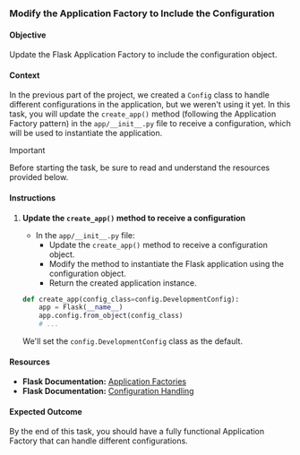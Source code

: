 ### Modify the Application Factory to Include the Configuration

#### Objective
Update the Flask Application Factory to include the configuration object.

#### Context
In the previous part of the project, we created a `Config` class to handle different configurations in the application, but we weren't using it yet. In this task, you will update the `create_app()` method (following the Application Factory pattern) in the `app/__init__.py` file to receive a configuration, which will be used to instantiate the application.

> [!IMPORTANT]
> Before starting the task, be sure to read and understand the resources provided below.

#### Instructions

1. **Update the `create_app()` method to receive a configuration**
   - In the `app/__init__.py` file:
     - Update the `create_app()` method to receive a configuration object.
     - Modify the method to instantiate the Flask application using the configuration object.
     - Return the created application instance.

   ```python
   def create_app(config_class=config.DevelopmentConfig):
       app = Flask(__name__)
       app.config.from_object(config_class)
       # ...
   ```

   We'll set the `config.DevelopmentConfig` class as the default.

#### Resources
- **Flask Documentation:** [Application Factories](https://flask.palletsprojects.com/en/stable/patterns/appfactories/)
- **Flask Documentation:** [Configuration Handling](https://flask.palletsprojects.com/en/stable/config/)

#### Expected Outcome
By the end of this task, you should have a fully functional Application Factory that can handle different configurations.
